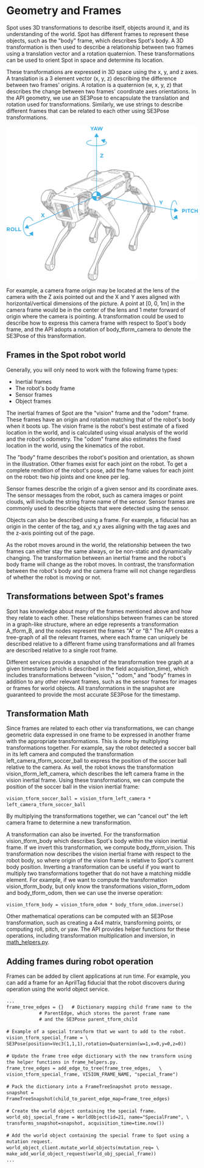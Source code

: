<!--
Copyright (c) 2020 Boston Dynamics, Inc.  All rights reserved.

Downloading, reproducing, distributing or otherwise using the SDK Software
is subject to the terms and conditions of the Boston Dynamics Software
Development Kit License (20191101-BDSDK-SL).
-->

# Geometry and Frames

Spot uses 3D transformations to describe itself, objects around it, and its understanding of the world. Spot has different frames to represent these objects, such as the "body" frame, which describes Spot's body. A 3D transformation is then used to describe a relationship between two frames using a translation vector and a rotation quaternion. These transformations can be used to orient Spot in space and determine its location.

These transformations are expressed in 3D space using the x, y, and z axes. A translation is a 3 element vector (x, y, z) describing the difference between two frames' origins. A rotation is a quaternion (w, x, y, z) that describes the change between two frames' coordinate axes orientations. In the API geometry, we use an SE3Pose to encapsulate the translation and rotation used for transformations. Similarly, we use strings to describe different frames that can be related to each other using SE3Pose transformations.


![Spot frames](spotframes.png)

For example, a camera frame origin may be located at the lens of the camera with the Z axis pointed out and the X and Y axes aligned with horizontal/vertical dimensions of the picture. A point at \[0, 0, 1m\] in the camera frame would be in the center of the lens and 1 meter forward of origin where the camera is pointing. A transformation could be used to describe how to express this camera frame with respect to Spot's body frame, and the API adopts a notation of body_tform_camera to denote the SE3Pose of this transformation.


## Frames in the Spot robot world

Generally, you will only need to work with the following frame types:

*   Inertial frames
*   The robot's body frame
*   Sensor frames
*   Object frames

The inertial frames of Spot are the "vision" frame and the "odom" frame. These frames have an origin and rotation matching that of the robot's body when it boots up. The vision frame is the robot's best estimate of a fixed location in the world, and is calculated using visual analysis of the world and the robot's odometry. The "odom" frame also estimates the fixed location in the world, using the kinematics of the robot.

The "body" frame describes the robot's position and orientation, as shown in the illustration. Other frames exist for each joint on the robot. To get a complete rendition of the robot's pose, add the frame values for each joint on the robot: two hip joints and one knee per leg.

Sensor frames describe the origin of a given sensor and its coordinate axes. The sensor messages from the robot, such as camera images or point clouds, will include the string frame name of the sensor. Sensor frames are commonly used to describe objects that were detected using the sensor.

Objects can also be described using a frame. For example, a fiducial has an origin in the center of the tag, and x,y axes aligning with the tag axes and the z-axis pointing out of the page.

As the robot moves around in the world, the relationship between the two frames can either stay the same always, or be non-static and dynamically changing. The transformation between an inertial frame and the robot's body frame will change as the robot moves. In contrast, the transformation between the robot's body and the camera frame will not change regardless of whether the robot is moving or not.


## Transformations between Spot's frames

Spot has knowledge about many of the frames mentioned above and how they relate to each other. These relationships between frames can be stored in a graph-like structure, where an edge represents a transformation A_tform_B, and the nodes represent the frames "A" or "B." The API creates a tree-graph of all the relevant frames, where each frame can uniquely be described relative to a different frame using transformations and all frames are described relative to a single root frame.

Different services provide a snapshot of the transformation tree graph at a given timestamp (which is described in the field acquisition_time), which includes transformations between "vision," "odom," and "body" frames in addition to any other relevant frames, such as the sensor frames for images or frames for world objects. All transformations in the snapshot are guaranteed to provide the most accurate SE3Pose for the timestamp.


## Transformation Math

Since frames are related to each other via transformations, we can change geometric data expressed in one frame to be expressed in another frame with the appropriate transformations. This is done by multiplying transformations together. For example, say the robot detected a soccer ball in its left camera and computed the transformation left_camera_tform_soccer_ball to express the position of the soccer ball relative to the camera. As well, the robot knows the transformation vision_tform_left_camera, which describes the left camera frame in the vision inertial frame. Using these transformations, we can compute the position of the soccer ball in the vision inertial frame:

    vision_tform_soccer_ball = vision_tform_left_camera * left_camera_tform_soccer_ball

By multiplying the transformations together, we can "cancel out" the left camera frame to determine a new transformation.

A transformation can also be inverted. For the transformation vision_tform_body which describes Spot's body within the vision inertial frame. If we invert this transformation, we compute body_tform_vision. This transformation now describes the vision inertial frame with respect to the robot body, so where origin of the vision frame is relative to Spot's current body position. Inverting a transformation can be useful if you want to multiply two transformations together that do not have a matching middle element. For example, if we want to compute the transformation vision_tform_body, but only know the transformations vision_tform_odom and body_tform_odom, then we can use the inverse operation:


    vision_tform_body = vision_tform_odom * body_tform_odom.inverse()

Other mathematical operations can be computed with an SE3Pose transformation, such as creating a 4x4 matrix, transforming points, or computing roll, pitch, or yaw. The API provides helper functions for these operations, including transformation multiplication and inversion, in [math_helpers.py](../../python/bosdyn-client/src/bosdyn/client/math_helpers.py).

## Adding frames during robot operation

Frames can be added by client applications at run time. For example, you can add a frame for an AprilTag fiducial that the robot discovers during operation using the world object service.

    ...
    frame_tree_edges = {}	# Dictionary mapping child frame name to the
         		# ParentEdge, which stores the parent frame name
         		# and the SE3Pose parent_tform_child

    # Example of a special transform that we want to add to the robot.
    vision_tform_special_frame = \
    SE3Pose(position=Vec3(1,1,1),rotation=Quaternion(w=1,x=0,y=0,z=0))

    # Update the frame tree edge dictionary with the new transform using the helper functions in frame_helpers.py.
    frame_tree_edges = add_edge_to_tree(frame_tree_edges, 	\
    vision_tform_special_frame, VISION_FRAME_NAME, "special_frame")

    # Pack the dictionary into a FrameTreeSnapshot proto message.
    snapshot = FrameTreeSnapshot(child_to_parent_edge_map=frame_tree_edges)

    # Create the world object containing the special frame.
    world_obj_special_frame = WorldObject(id=21, name="SpecialFrame", \
    transforms_snapshot=snapshot, acquisition_time=time.now())

    # Add the world object containing the special frame to Spot using a mutation request.
    world_object_client.mutate_world_objects(mutation_req= \
    make_add_world_object_request(world_obj_special_frame))
    ...
